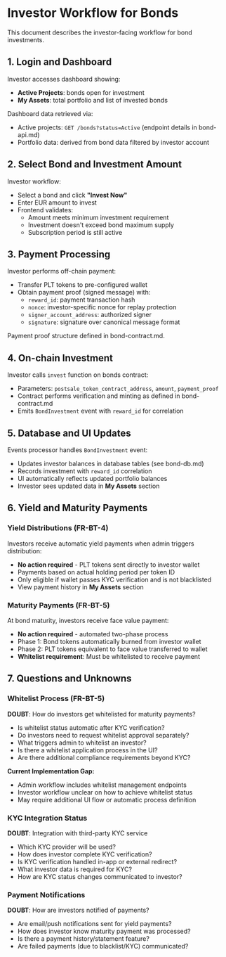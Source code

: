 # Investor Workflow for Bonds

This document describes the investor-facing workflow for bond investments.

## 1. Login and Dashboard

Investor accesses dashboard showing:

- **Active Projects**: bonds open for investment
- **My Assets**: total portfolio and list of invested bonds

Dashboard data retrieved via:

- Active projects: `GET /bonds?status=Active` (endpoint details in bond-api.md)
- Portfolio data: derived from bond data filtered by investor account

## 2. Select Bond and Investment Amount

Investor workflow:

- Select a bond and click **"Invest Now"**
- Enter EUR amount to invest
- Frontend validates:
  - Amount meets minimum investment requirement
  - Investment doesn't exceed bond maximum supply
  - Subscription period is still active

## 3. Payment Processing

Investor performs off-chain payment:

- Transfer PLT tokens to pre-configured wallet
- Obtain payment proof (signed message) with:
  - `reward_id`: payment transaction hash
  - `nonce`: investor-specific nonce for replay protection
  - `signer_account_address`: authorized signer
  - `signature`: signature over canonical message format

Payment proof structure defined in bond-contract.md.

## 4. On-chain Investment

Investor calls `invest` function on bonds contract:

- Parameters: `postsale_token_contract_address`, `amount`, `payment_proof`
- Contract performs verification and minting as defined in bond-contract.md
- Emits `BondInvestment` event with `reward_id` for correlation

## 5. Database and UI Updates

Events processor handles `BondInvestment` event:

- Updates investor balances in database tables (see bond-db.md)
- Records investment with `reward_id` correlation
- UI automatically reflects updated portfolio balances
- Investor sees updated data in **My Assets** section

## 6. Yield and Maturity Payments

### Yield Distributions (FR-BT-4)

Investors receive automatic yield payments when admin triggers distribution:

- **No action required** - PLT tokens sent directly to investor wallet
- Payments based on actual holding period per token ID
- Only eligible if wallet passes KYC verification and is not blacklisted
- View payment history in **My Assets** section

### Maturity Payments (FR-BT-5)

At bond maturity, investors receive face value payment:

- **No action required** - automated two-phase process
- Phase 1: Bond tokens automatically burned from investor wallet
- Phase 2: PLT tokens equivalent to face value transferred to wallet
- **Whitelist requirement**: Must be whitelisted to receive payment

## 7. Questions and Unknowns

### Whitelist Process (FR-BT-5)

**DOUBT**: How do investors get whitelisted for maturity payments?

- Is whitelist status automatic after KYC verification?
- Do investors need to request whitelist approval separately?
- What triggers admin to whitelist an investor?
- Is there a whitelist application process in the UI?
- Are there additional compliance requirements beyond KYC?

**Current Implementation Gap:**
- Admin workflow includes whitelist management endpoints
- Investor workflow unclear on how to achieve whitelist status
- May require additional UI flow or automatic process definition

### KYC Integration Status

**DOUBT**: Integration with third-party KYC service

- Which KYC provider will be used?
- How does investor complete KYC verification?
- Is KYC verification handled in-app or external redirect?
- What investor data is required for KYC?
- How are KYC status changes communicated to investor?

### Payment Notifications

**DOUBT**: How are investors notified of payments?

- Are email/push notifications sent for yield payments?
- How does investor know maturity payment was processed?
- Is there a payment history/statement feature?
- Are failed payments (due to blacklist/KYC) communicated?
